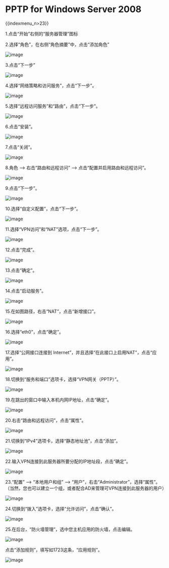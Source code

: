 # PPTP for Windows Server 2008

{{indexmenu_n>23}}

1.点击“开始”右侧的“服务器管理”图标

2.选择“角色”，在右侧“角色摘要”中，点击“添加角色”

![image](/images/pptp_win2008.02.png)

3.点击“下一步”

![image](/images/pptp_win2008.03.png)

4.选择“网络策略和访问服务”，点击“下一步”。

![image](/images/pptp_win2008.04.png)

5.选择“远程访问服务”和“路由”，点击“下一步”。

![image](/images/pptp_win2008.05.png)

6.点击“安装”。

![image](/images/pptp_win2008.06.png)

7.点击“关闭”。

![image](/images/pptp_win2008.07.png)

8.角色 --\> 右击“路由和远程访问” --\> 点击“配置并启用路由和远程访问”。

![image](/images/pptp_win2008.08.png)

9.点击“下一步”。

![image](/images/pptp_win2008.09.png)

10.选择“自定义配置”，点击“下一步”。

![image](/images/pptp_win2008.10.png)

11.选择“VPN访问”和“NAT”选项，点击“下一步”。

![image](/images/pptp_win2008.11.png)

12.点击“完成”。

![image](/images/pptp_win2008.12.png)

13.点击“确定”。

![image](/images/pptp_win2008.13.png)

14.点击“启动服务”。

![image](/images/pptp_win2008.14.png)

15.在如图路径，右击“NAT”，点击“新增接口”。

![image](/images/pptp_win2008.15.png)

16.选择“eth0”，点击“确定”。

![image](/images/pptp_win2008.16.png)

17.选择“公网接口连接到 Internet”，并且选择“在此接口上启用NAT”，点击“应用”。

![image](/images/pptp_win2008.17.png)

18.切换到“服务和端口”选项卡，选择“VPN网关（PPTP）”。

![image](/images/pptp_win2008.18.png)

19.在跳出的窗口中输入本机内网IP地址，点击“确定”。

![image](/images/pptp_win2008.19.png)

20.右击“路由和远程访问”，点击“属性”。

![image](/images/pptp_win2008.20.png)

21.切换到“IPv4”选项卡，选择“静态地址池”，点击“添加”。

![image](/images/pptp_win2008.21.png)

22.输入VPN连接到此服务器所要分配的IP地址段，点击“确定”。

![image](/images/pptp_win2008.22.png)

23.“配置” --\> “本地用户和组” --\> “用户”，右击“Administrator”，选择“属性”。  
（当然，您也可以建立一个组，或者配合AD来管理可VPN连接到此服务器的用户）

![image](/images/pptp_win2008.23.png)

24.切换到“拨入”选项卡，选择“允许访问”，点击“确认”。

![image](/images/pptp_win2008.24.png)

25.在后台，“防火墙管理”，选中您主机应用的防火墙，点击编辑。

![image](/images/pptp_win2008.25.1.png)

点击“添加规则”，填写如1723这条，“应用规则”。

![image](/images/pptp_win2008.25.2.png)
